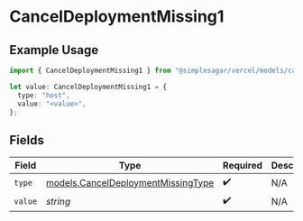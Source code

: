 # CancelDeploymentMissing1

## Example Usage

```typescript
import { CancelDeploymentMissing1 } from "@simplesagar/vercel/models/canceldeploymentop.js";

let value: CancelDeploymentMissing1 = {
  type: "host",
  value: "<value>",
};
```

## Fields

| Field                                                                          | Type                                                                           | Required                                                                       | Description                                                                    |
| ------------------------------------------------------------------------------ | ------------------------------------------------------------------------------ | ------------------------------------------------------------------------------ | ------------------------------------------------------------------------------ |
| `type`                                                                         | [models.CancelDeploymentMissingType](../models/canceldeploymentmissingtype.md) | :heavy_check_mark:                                                             | N/A                                                                            |
| `value`                                                                        | *string*                                                                       | :heavy_check_mark:                                                             | N/A                                                                            |